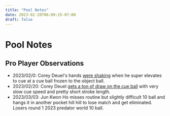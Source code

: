 ```yaml
---
title: "Pool Notes"
date: 2023-02-20T06:09:15-07:00
draft: false
---
```


# Pool Notes

## Pro Player Observations
- 2023/02/0: Corey Deuel's hands [were shaking](https://www.youtube.com/watch?v=wuCjdtKcvao) when he super elevates to cue at a cue ball frozen to the object ball.
- 2023/02/20: Corey Deuel [gets a ton of draw on the cue ball](https://www.youtube.com/watch?v=wuCjdtKcvao) with very slow cue speed and pretty short stroke length.
- 2023/03/03: Jun Kwon Ho misses routine but slightly difficult 10 ball and hangs it in another pocket hill hill to lose match and get eliminated. Losers round 1 2023 predator world 10 ball.
